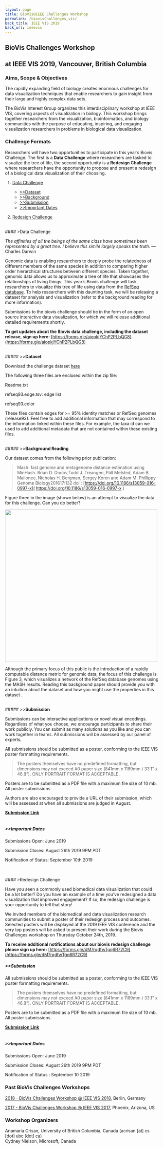 ```yaml
---
layout: page
title: BioVis@IEEE Challenges Workshop
permalink: /biovisChallenges_vis/
back_title: IEEE VIS 2019
back_url: ieeevis
---
```

## BioVis Challenges Workshop 
## at IEEE VIS 2019, Vancouver, British Columbia

### Aims, Scope & Objectives
The rapidly expanding field of biology creates enormous challenges for data visualization techniques that enable researchers to gain insight from their large and highly complex data sets.

The BioVis Interest Group organizes this interdisciplinary workshop at IEEE VIS, covering aspects of visualization in biology. This workshop brings together researchers from the visualization, bioinformatics, and biology communities with the purpose of educating, inspiring, and engaging visualization researchers in problems in biological data visualization. 

### Challenge Formats
Researchers will have two opportunities to participate in this year’s Biovis Challenge. The first is a **Data Challenge** where researchers are tasked to visualize the tree of life, the second opportunity is a **Redesign Challenge** where researchers have the opportunity to propose and present a redesign of a biological data visualization of their choosing. 

1. [Data Challenge](#data-challenge)
    * [>>Dataset](#dataset)
    * [>>Background](#background-reading)
    * [>>Submission](#submission)
    * [>>Important Dates](#submission)

2. [Redesign Challenge](#redesign-challenge)


<br>
#### >Data Challenge

*The affinities of all the beings of the same class have sometimes been represented by a great tree. I believe this simile largely speaks the truth.*
— Charles Darwin

Genomic data is enabling researchers to deeply probe the relatedness of different members of the same species in addition to comparing higher order hierarchical structures between different species. Taken together, genomic data allows us to approximate a tree of life that showcases the relationships of living things. This year’s Biovis challenge will task researchers to visualize this tree of life using data from the [RefSeq database]( https://www.ncbi.nlm.nih.gov/refseq/about/). To help researchers with this daunting task, we will be releasing a dataset for analysis and visualization (refer to the background reading for more information).

Submissions to the biovis challenge should be in the form of an open source interactive data visualization, for which we will release additional detailed requirements shortly.

**To get updates about the Biovis data challenge, including the dataset release, sign up here:** [https://forms.gle/aiopkjYChP2PLbQG8](https://forms.gle/aiopkjYChP2PLbQG8)

<br>
##### >><strong>Dataset</strong>

Download the challenge dataset [here](https://biovis.s3.amazonaws.com/biovis_contest_2019.zip)

The following three files are enclosed within the zip file:

Readme.txt

refseq93.edge.tsv: edge list

refseq93.color

These files contain edges for >= 95% identity matches or RefSeq genomes (release93). Feel free to add additional information that may correspond to the information linked within these files. For example, the taxa id can we used to add additional metadata that are not contained within these existing files.

<br>
##### >><strong>Background Reading</strong>

Our dataset comes from the following prior publication:


>Mash: fast genome and metagenome distance estimation using MinHash.
>Brian D. Ondov,Todd J. Treangen, Páll Melsted, Adam B. Mallonee, Nicholas H. Bergman, Sergey Koren and Adam M. Phillippy 
>Genome Biology201617:132 doi : [https://doi.org/10.1186/s13059-016-0997-x]( https://doi.org/10.1186/s13059-016-0997-x )

Figure three in the image (shown below) is an attempt to visualize the data for this challenge. Can you do better?

<img src="https://user-images.githubusercontent.com/5395870/61619430-ac88f380-ac23-11e9-99c7-8cc543e1a61a.jpeg" width="500px">

Although the primary focus of this public is the introduction of a rapidly computable distance metric for genomic data, the focus of this challenge is  Figure 3, which visualizes a network of the RefSeq database genomes using the MASH results. Reading this background paper should provide you with an intuition about the dataset and how you might use the properties in this dataset .

<br>
##### >><strong>Submission</strong>

Submissions can be interactive applications or novel visual encodings. Regardless of what you choose, we encourage participants to share their work publicly. You can submit as many solutions as you like and you can work together in teams. All submissions will be assessed by our panel of experts.

All submissions should be submitted as a poster, conforming to the IEEE VIS poster formatting requirements.

> The posters themselves have no predefined formatting, but dimensions may not exceed A0 paper size (841mm x 1189mm / 33.1” x 46.8”). ONLY PORTRAIT FORMAT IS ACCEPTABLE.

Posters are to be submitted as a PDF file with a maximum file size of 10 mb. All poster submissions.

Authors are also encouraged to provide a URL of their submission, which will be assessed at when all submissions are judged in August.

[**Submission Link**](https://forms.gle/jT933bB2k6MjxZnp6)
<br><br>

##### >><strong>Important Dates</strong>

Submissions Open: June 2019

Submission Closes: August  26th 2019 9PM PDT 

Notification of Status: September 10th 2019

<br>
<br>
#### >Redesign Challenge

Have you seen a commonly used biomedical data visualization that could be a lot better? Do you have an example of a time you’ve redesigned a data visualization that improved engagement? If so, the redesign challenge is your opportunity to tell that story!  

We invited members of the biomedical and data visualization research communities to submit a poster of their redesign process and outcomes. Selected posters will be displayed at the 2019 IEEE VIS conference and the very top posters will be asked to present their work during the Biovis Challenges workshop on Thursday October 24th, 2019.

**To receive additional notifications about our biovis redesign challenge please sign up here:** [https://forms.gle/dM7rqdfwTgq6R72C9](https://forms.gle/dM7rqdfwTgq6R72C9)



##### >><strong>Submission</strong>

All submissions should be submitted as a poster, conforming to the IEEE VIS poster formatting requirements.

> The posters themselves have no predefined formatting, but dimensions may not exceed A0 paper size (841mm x 1189mm / 33.1” x 46.8”). ONLY PORTRAIT FORMAT IS ACCEPTABLE.

Posters are to be submitted as a PDF file with a maximum file size of 10 mb. All poster submissions.

[**Submission Link**](https://forms.gle/CkUu5ejv1vpfFZn17)
<br><br>

##### >><strong>Important Dates</strong>

Submissions Open: June 2019

Submission Closes: August 26th 2019 9PM PDT

Notification of Status : September 10 2019


### Past BioVis Challenges Workshops
<a href="http://biovis.net/2018/agenda_ieee/">2018 - BioVis Challenges Workshop @ IEEE VIS 2018</a>, Berlin, Germany

<a href="http://biovis.net/2017/agenda_ieee/">2017 - BioVis Challenges Workshop @ IEEE VIS 2017</a>, Phoenix, Arizona, US

### Workshop Organizers

Anamaria Crisan, University of British Columbia, Canada (acrisan [at] cs [dot] ubc [dot] ca)<br>
Cydney Nielson, Microsoft, Canada
